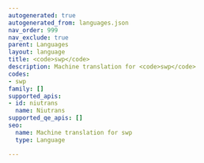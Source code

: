 ```yaml
---
autogenerated: true
autogenerated_from: languages.json
nav_order: 999
nav_exclude: true
parent: Languages
layout: language
title: <code>swp</code>
description: Machine translation for <code>swp</code>
codes:
- swp
family: []
supported_apis:
- id: niutrans
  name: Niutrans
supported_qe_apis: []
seo:
  name: Machine translation for swp
  type: Language

---
```


